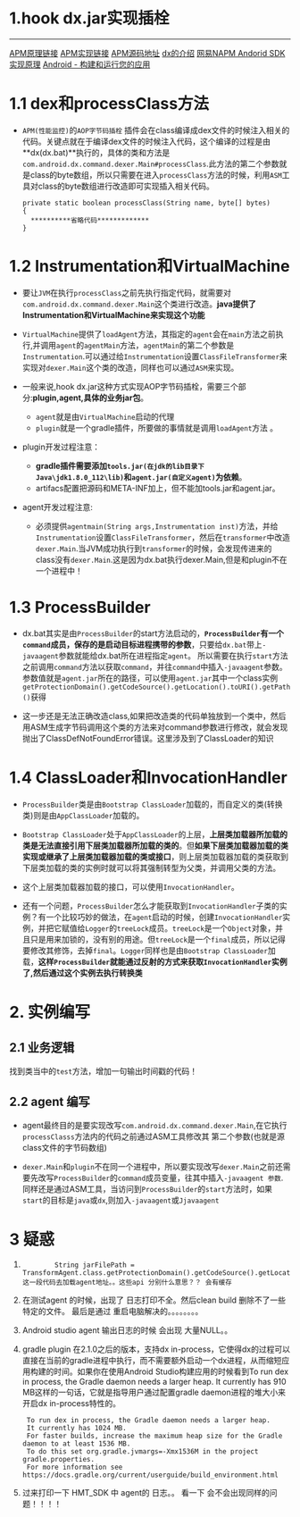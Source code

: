 # 1.hook dx.jar实现插栓
---
[APM原理链接](http://blog.csdn.net/sgwhp/article/details/50239747)
[APM实现链接](http://blog.csdn.net/sgwhp/article/details/50438666)
[APM源码地址](https://github.com/sgwhp/openapm)
[dx的介绍](https://stackoverflow.com/questions/8487268/android-dx-tool)
[网易NAPM Andorid SDK实现原理](https://neyoufan.github.io/2017/03/10/android/NAPM%20Android%20SDK/)
[Android - 构建和运行您的应用](https://developer.android.com/studio/run/index.html#run-configuration)

# 1.1 dex和processClass方法
- `APM(性能监控)`的`AOP字节码插栓` 插件会在class编译成dex文件的时候注入相关的代码。关键点就在于编译dex文件的时候注入代码，这个编译的过程是由**dx(dx.bat)**执行的，具体的类和方法是`com.android.dx.command.dexer.Main#processClass`.此方法的第二个参数就是class的byte数组，所以只需要在进入`processClass`方法的时候，利用`ASM`工具对class的byte数组进行改造即可实现插入相关代码。

	  private static boolean processClass(String name, byte[] bytes)
	  {
		**********省略代码*************
	  }


# 1.2 Instrumentation和VirtualMachine
- 要让`JVM`在执行`processClass`之前先执行指定代码，就需要对`com.android.dx.command.dexer.Main`这个类进行改造。**java提供了Instrumentation和VirtualMachine来实现这个功能**

- `VirtualMachine`提供了`loadAgent`方法，其指定的`agent`会在`main`方法之前执行,并调用`agent`的`agentMain`方法，`agentMain`的第二个参数是`Instrumentation`.可以通过给`Instrumentation`设置`ClassFileTransformer`来实现对`dexer.Main`这个类的改造，同样也可以通过`ASM`来实现。

- 一般来说,hook dx.jar这种方式实现AOP字节码插栓，需要三个部分:**plugin,agent,具体的业务jar包**。
	- `agent`就是由`VirtualMachine`启动的代理
	- `plugin`就是一个gradle插件，所要做的事情就是调用`loadAgent`方法 。


- plugin开发过程注意：
	- **gradle插件需要添加`tools.jar(在jdk的lib目录下Java\jdk1.8.0_112\lib)`和`agent.jar(自定义agent)`为依赖**。
	- artifacs配置把源码和META-INF加上，但不能加tools.jar和agent.jar。 

- agent开发过程注意:
	- 必须提供`agentmain(String args,Instrumentation inst)`方法，并给`Instrumentation`设置`ClassFileTransformer`，然后在`transformer`中改造`dexer.Main`.当JVM成功执行到`transformer`的时候，会发现传进来的class没有`dexer.Main`.这是因为dx.bat执行dexer.Main,但是和plugin不在一个进程中！

 
# 1.3 ProcessBuilder
- dx.bat其实是由`ProcessBuilder`的start方法启动的，**`ProcessBuilder`有一个`command`成员，保存的是启动目标进程携带的参数**，只要给`dx.bat`带上`-javaagent`参数就能给dx.bat所在进程指定`agent`。 所以需要在执行`start`方法之前调用`command`方法以获取`command`，并往`command`中插入`-javaagent`参数。 参数值就是`agent.jar`所在的路径，可以使用`agent.jar`其中一个class实例`getProtectionDomain().getCodeSource().getLocation().toURI().getPath()`获得

- 这一步还是无法正确改造class,如果把改造类的代码单独放到一个类中，然后用ASM生成字节码调用这个类的方法来对command参数进行修改，就会发现抛出了ClassDefNotFoundError错误。这里涉及到了ClassLoader的知识

# 1.4 ClassLoader和InvocationHandler
- `ProcessBuilder`类是由`Bootstrap ClassLoader`加载的，而自定义的类(转换类)则是由`AppClassLoader`加载的。

- `Bootstrap ClassLoader`处于`AppClassLoader`的上层，**上层类加载器所加载的类是无法直接引用下层类加载器所加载的类的**。但**如果下层类加载器加载的类实现或继承了上层类加载器加载的类或接口**，则上层类加载器加载的类获取到下层类加载的类的实例时就可以将其强制转型为父类，并调用父类的方法。

- 这个上层类加载器加载的接口，可以使用`InvocationHandler`。

- 还有一个问题，`ProcessBuilder`怎么才能获取到`InvocationHandler`子类的实例？有一个比较巧妙的做法，在`agent`启动的时候，创建`InvocationHandler`实例，并把它赋值给`Logger`的`treeLock`成员。`treeLock`是一个`Object`对象，并且只是用来加锁的，没有别的用途。但`treeLock`是一个`final`成员，所以记得要修改其修饰，去掉`final`。`Logger`同样也是由`Bootstrap ClassLoader`加载，**这样`ProcessBuilder`就能通过反射的方式来获取`InvocationHandler`实例了,然后通过这个实例去执行转换类**

# 2. 实例编写
## 2.1 业务逻辑
找到类当中的`test`方法，增加一句输出时间戳的代码！

## 2.2 agent 编写
- agent最终目的是要实现改写`com.android.dx.command.dexer.Main`,在它执行`processClasss`方法内的代码之前通过ASM工具修改其 第二个参数(也就是源class文件的字节码数组)

- `dexer.Main`和`plugin`不在同一个进程中，所以要实现改写`dexer.Main`之前还需要先改写`ProcessBuilder`的`command`成员变量，往其中插入`-javaagent 参数`.同样还是通过ASM工具，当访问到`ProcessBuilder`的`start`方法时，如果`start`的目标是`java`或`dx`,则加入`-javaagent`或`Jjavaagent`

# 3 疑惑
1.             String jarFilePath = TransformAgent.class.getProtectionDomain().getCodeSource().getLocation().toURI().getPath()  这一段代码去加载agent地址。。这些api 分别什么意思？？ 会有缓存

2. 在测试agent 的时候，出现了 日志打印不全。然后clean build 删除不了一些特定的文件。 最后是通过 重启电脑解决的。。。。。。。。

3. Android studio agent 输出日志的时候 会出现 大量NULL。。 

4. gradle plugin 在2.1.0之后的版本，支持dx in-process，它使得dx的过程可以直接在当前的gradle进程中执行，而不需要额外启动一个dx进程，从而缩短应用构建的时间。如果你在使用Android Studio构建应用的时候看到To run dex in process, the Gradle daemon needs a larger heap. It currently has 910 MB这样的一句话，它就是指导用户通过配置gradle daemon进程的堆大小来开启dx in-process特性的。

		To run dex in process, the Gradle daemon needs a larger heap.
		It currently has 1024 MB.
		For faster builds, increase the maximum heap size for the Gradle daemon to at least 1536 MB.
		To do this set org.gradle.jvmargs=-Xmx1536M in the project gradle.properties.
		For more information see https://docs.gradle.org/current/userguide/build_environment.html

5. 过来打印一下 HMT_SDK 中 agent的 日志。。 看一下 会不会出现同样的问题！！！！ 
